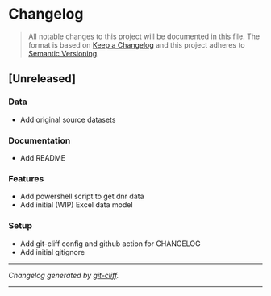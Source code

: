 # Changelog

> All notable changes to this project will be documented in this file. The format is based on
[Keep a Changelog](http://keepachangelog.com/) and this project adheres to
[Semantic Versioning](http://semver.org/).

## [Unreleased]

### Data

- Add original source datasets

### Documentation

- Add README

### Features

- Add powershell script to get dnr data
- Add initial (WIP) Excel data model

### Setup

- Add git-cliff config and github action for CHANGELOG
- Add initial gitignore

***
*Changelog generated by [git-cliff](https://github.com/orhun/git-cliff).*
***
